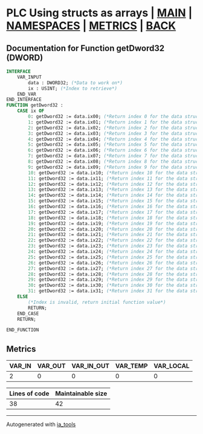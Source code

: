 # PLC Using structs as arrays | [MAIN] | [NAMESPACES] | [METRICS] | [BACK]  

## Documentation for Function getDword32 (DWORD)  

```pascal
INTERFACE
    VAR_INPUT
        data : DWORD32; (*Data to work on*)
        ix : USINT; (*Index to retrieve*)
    END_VAR
END_INTERFACE
FUNCTION getDword32 :
    CASE ix OF
    	0: getDword32 := data.ix00; (*Return index 0 for the data struct*)
    	1: getDword32 := data.ix01; (*Return index 1 for the data struct*)
    	2: getDword32 := data.ix02; (*Return index 2 for the data struct*)
    	3: getDword32 := data.ix03; (*Return index 3 for the data struct*)
    	4: getDword32 := data.ix04; (*Return index 4 for the data struct*)
    	5: getDword32 := data.ix05; (*Return index 5 for the data struct*)
    	6: getDword32 := data.ix06; (*Return index 6 for the data struct*)
    	7: getDword32 := data.ix07; (*Return index 7 for the data struct*)
    	8: getDword32 := data.ix08; (*Return index 8 for the data struct*)
    	9: getDword32 := data.ix09; (*Return index 9 for the data struct*)
    	10: getDword32 := data.ix10; (*Return index 10 for the data struct*)
    	11: getDword32 := data.ix11; (*Return index 11 for the data struct*)
    	12: getDword32 := data.ix12; (*Return index 12 for the data struct*)
    	13: getDword32 := data.ix13; (*Return index 13 for the data struct*)
    	14: getDword32 := data.ix14; (*Return index 14 for the data struct*)
    	15: getDword32 := data.ix15; (*Return index 15 for the data struct*)
    	16: getDword32 := data.ix16; (*Return index 16 for the data struct*)
    	17: getDword32 := data.ix17; (*Return index 17 for the data struct*)
    	18: getDword32 := data.ix18; (*Return index 18 for the data struct*)
    	19: getDword32 := data.ix19; (*Return index 19 for the data struct*)
    	20: getDword32 := data.ix20; (*Return index 20 for the data struct*)
    	21: getDword32 := data.ix21; (*Return index 21 for the data struct*)
    	22: getDword32 := data.ix22; (*Return index 22 for the data struct*)
    	23: getDword32 := data.ix23; (*Return index 23 for the data struct*)
    	24: getDword32 := data.ix24; (*Return index 24 for the data struct*)
    	25: getDword32 := data.ix25; (*Return index 25 for the data struct*)
    	26: getDword32 := data.ix26; (*Return index 26 for the data struct*)
    	27: getDword32 := data.ix27; (*Return index 27 for the data struct*)
    	28: getDword32 := data.ix28; (*Return index 28 for the data struct*)
    	29: getDword32 := data.ix29; (*Return index 29 for the data struct*)
    	30: getDword32 := data.ix30; (*Return index 30 for the data struct*)
    	31: getDword32 := data.ix31; (*Return index 31 for the data struct*)
    ELSE
    	(*Index is invalid, return initial function value*)
    	RETURN;
    END_CASE
    RETURN;

END_FUNCTION
```

## Metrics  

| VAR_IN | VAR_OUT | VAR_IN_OUT | VAR_TEMP | VAR_LOCAL |
| ------ | ------- | ---------- | --------- | -------- |
| 2 | 0 | 0 | 0 | 0 |  

| Lines of code | Maintainable size |
| ------------- | ----------------- |
| 38 | 42 |

---
Autogenerated with [ia_tools](https://github.com/tkucic/ia_tools)  

[MAIN]: ../../../../index_st.md
[NAMESPACES]: ../../nsList_st.md
[METRICS]: ../../../metrics_st.md
[BACK]: ../nsMain_st.md
